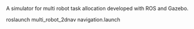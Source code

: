 A simulator for multi robot task allocation developed with ROS and Gazebo.


roslaunch multi_robot_2dnav navigation.launch
